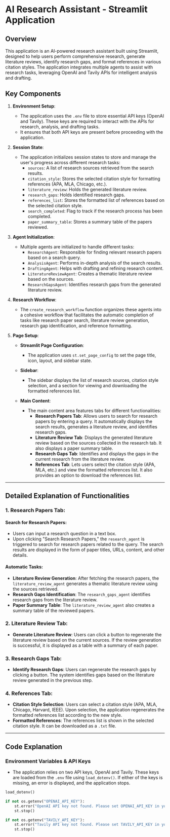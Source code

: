 # AI Research Assistant - Streamlit Application

## Overview

This application is an AI-powered research assistant built using Streamlit, designed to help users perform comprehensive research, generate literature reviews, identify research gaps, and format references in various citation styles. The application integrates multiple agents to assist with research tasks, leveraging OpenAI and Tavily APIs for intelligent analysis and drafting.

## Key Components

1. **Environment Setup**:
   - The application uses the `.env` file to store essential API keys (OpenAI and Tavily). These keys are required to interact with the APIs for research, analysis, and drafting tasks.
   - It ensures that both API keys are present before proceeding with the application.

2. **Session State**:
   - The application initializes session states to store and manage the user's progress across different research tasks:
     - `sources`: A list of research sources retrieved from the search results.
     - `citation_style`: Stores the selected citation style for formatting references (APA, MLA, Chicago, etc.).
     - `literature_review`: Holds the generated literature review.
     - `research_gaps`: Holds identified research gaps.
     - `references_list`: Stores the formatted list of references based on the selected citation style.
     - `search_completed`: Flag to track if the research process has been completed.
     - `paper_summary_table`: Stores a summary table of the papers reviewed.

3. **Agent Initialization**:
   - Multiple agents are initialized to handle different tasks:
     - `ResearchAgent`: Responsible for finding relevant research papers based on a search query.
     - `AnalysisAgent`: Performs in-depth analysis of the search results.
     - `DraftingAgent`: Helps with drafting and refining research content.
     - `LiteratureReviewAgent`: Creates a thematic literature review based on the sources.
     - `ResearchGapsAgent`: Identifies research gaps from the generated literature review.

4. **Research Workflow**:
   - The `create_research_workflow` function organizes these agents into a cohesive workflow that facilitates the automatic completion of tasks like research paper search, literature review generation, research gap identification, and reference formatting.

5. **Page Setup**:
   - **Streamlit Page Configuration**:
     - The application uses `st.set_page_config` to set the page title, icon, layout, and sidebar state.
   
   - **Sidebar**:
     - The sidebar displays the list of research sources, citation style selection, and a section for viewing and downloading the formatted references list.
   
   - **Main Content**:
     - The main content area features tabs for different functionalities:
       - **Research Papers Tab**: Allows users to search for research papers by entering a query. It automatically displays the search results, generates a literature review, and identifies research gaps.
       - **Literature Review Tab**: Displays the generated literature review based on the sources collected in the research tab. It also displays a paper summary table.
       - **Research Gaps Tab**: Identifies and displays the gaps in the current research from the literature review.
       - **References Tab**: Lets users select the citation style (APA, MLA, etc.) and view the formatted references list. It also provides an option to download the references list.

---

## Detailed Explanation of Functionalities

### 1. **Research Papers Tab**:

#### Search for Research Papers:
- Users can input a research question in a text box.
- Upon clicking "Search Research Papers," the `research_agent` is triggered to search for research papers related to the query. The search results are displayed in the form of paper titles, URLs, content, and other details.

#### Automatic Tasks:
- **Literature Review Generation**: After fetching the research papers, the `literature_review_agent` generates a thematic literature review using the sources retrieved.
- **Research Gaps Identification**: The `research_gaps_agent` identifies research gaps from the literature review.
- **Paper Summary Table**: The `literature_review_agent` also creates a summary table of the reviewed papers.

### 2. **Literature Review Tab**:
- **Generate Literature Review**: Users can click a button to regenerate the literature review based on the current sources. If the review generation is successful, it is displayed as a table with a summary of each paper.

### 3. **Research Gaps Tab**:
- **Identify Research Gaps**: Users can regenerate the research gaps by clicking a button. The system identifies gaps based on the literature review generated in the previous step.

### 4. **References Tab**:
- **Citation Style Selection**: Users can select a citation style (APA, MLA, Chicago, Harvard, IEEE). Upon selection, the application regenerates the formatted references list according to the new style.
- **Formatted References**: The references list is shown in the selected citation style. It can be downloaded as a `.txt` file.

---

## Code Explanation

### Environment Variables & API Keys
- The application relies on two API keys, OpenAI and Tavily. These keys are loaded from the `.env` file using `load_dotenv()`. If either of the keys is missing, an error is displayed, and the application stops.

```python
load_dotenv()

if not os.getenv("OPENAI_API_KEY"):
    st.error("OpenAI API key not found. Please set OPENAI_API_KEY in your .env file.")
    st.stop()

if not os.getenv("TAVILY_API_KEY"):
    st.error("Tavily API key not found. Please set TAVILY_API_KEY in your .env file.")
    st.stop()
